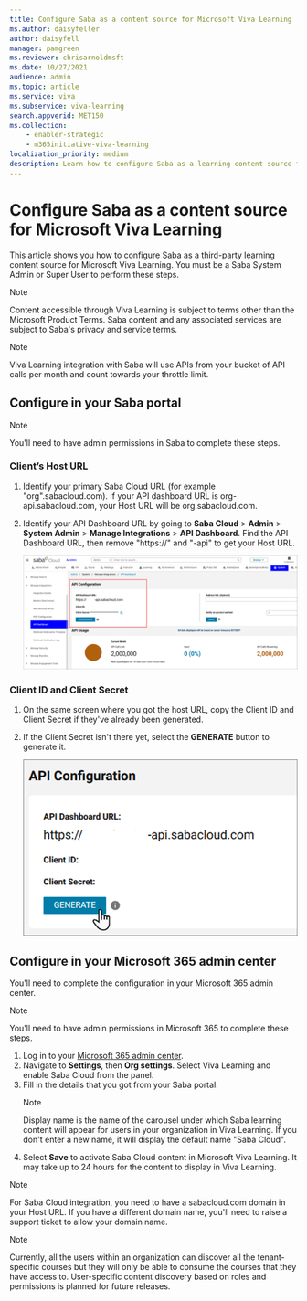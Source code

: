 ```yaml
---
title: Configure Saba as a content source for Microsoft Viva Learning
ms.author: daisyfeller
author: daisyfell
manager: pamgreen
ms.reviewer: chrisarnoldmsft
ms.date: 10/27/2021
audience: admin
ms.topic: article
ms.service: viva
ms.subservice: viva-learning
search.appverid: MET150
ms.collection: 
    - enabler-strategic
    - m365initiative-viva-learning
localization_priority: medium
description: Learn how to configure Saba as a learning content source for Microsoft Viva Learning.
---
```


# Configure Saba as a content source for Microsoft Viva Learning

This article shows you how to configure Saba as a third-party learning content source for Microsoft Viva Learning. You must be a Saba System Admin or Super User to perform these steps.

>[!NOTE]
>Content accessible through Viva Learning is subject to terms other than the Microsoft Product Terms. Saba content and any associated services are subject to Saba's privacy and service terms.

>[!NOTE]
>Viva Learning integration with Saba will use APIs from your bucket of API calls per month and count towards your throttle limit.

## Configure in your Saba portal

>[!NOTE]
>You'll need to have admin permissions in Saba to complete these steps.

### Client’s Host URL

1. Identify your primary Saba Cloud URL (for example "org".sabacloud.com). If your API dashboard URL is org-api.sabacloud.com, your Host URL will be org.sabacloud.com.
2. Identify your API Dashboard URL by going to **Saba Cloud** > **Admin** > **System Admin** > **Manage Integrations** > **API Dashboard**. Find the API Dashboard URL, then remove "https://" and "-api" to get your Host URL.

    ![Image of your API dashboard.](../media/learning/saba-a.png)

### Client ID and Client Secret

1. On the same screen where you got the host URL, copy the Client ID and Client Secret if they've already been generated.

2. If the Client Secret isn't there yet, select the **GENERATE** button to generate it.

    ![Image of the API dashboard with the cursor hovering over the Generate button.](../media/learning/saba-b.png)

## Configure in your Microsoft 365 admin center

You'll need to complete the configuration in your Microsoft 365 admin center.

>[!NOTE]
>You'll need to have admin permissions in Microsoft 365 to complete these steps.

1. Log in to your [Microsoft 365 admin center](https://admin.microsoft.com).
2. Navigate to **Settings**, then **Org settings**. Select Viva Learning and enable Saba Cloud from the panel.
3. Fill in the details that you got from your Saba portal.
    >[!NOTE]
    >Display name is the name of the carousel under which Saba learning content will appear for users in your organization in Viva Learning. If you don't enter a new name, it will display the default name "Saba Cloud".
4. Select **Save** to activate Saba Cloud content in Microsoft Viva Learning. It may take up to 24 hours for the content to display in Viva Learning.

> [!Note]
> For Saba Cloud integration, you need to have a sabacloud.com domain in your Host URL. If you have a different domain name, you'll need to raise a support ticket to allow your domain name.

>[!NOTE]
>Currently, all the users within an organization can discover all the tenant-specific courses but they will only be able to consume the courses that they have access to. User-specific content discovery based on roles and permissions is planned for future releases.
